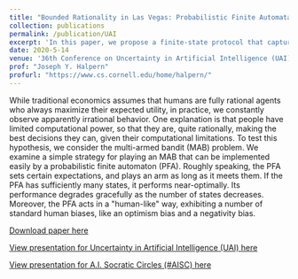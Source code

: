 ```yaml
---
title: "Bounded Rationality in Las Vegas: Probabilistic Finite Automata Play Multi-Armed Bandits"
collection: publications
permalink: /publication/UAI
excerpt: 'In this paper, we propose a finite-state protocol that captures a resource-bounded agent in a multi-armed bandit setting. The proposed protoal is nearly-optimal and human-like.'
date: 2020-5-14
venue: '36th Conference on Uncertainty in Artificial Intelligence (UAI)'
prof: "Joseph Y. Halpern"
profurl: "https://www.cs.cornell.edu/home/halpern/"
---
```

While traditional economics assumes that humans are fully rational agents who always maximize their expected utility, in practice, we constantly observe apparently irrational behavior. One explanation is that people have limited computational power, so that they are, quite rationally, making the best decisions they can, given their computational limitations. To test this hypothesis, we consider the multi-armed bandit (MAB) problem. We examine a simple strategy for playing an MAB that can be implemented easily by a probabilistic finite automaton (PFA). Roughly speaking, the PFA sets certain expectations, and plays an arm as long as it meets them. If the PFA has sufficiently many states, it performs near-optimally. Its performance degrades gracefully as the number of states decreases. Moreover, the PFA acts in a "human-like" way, exhibiting a number of standard human biases, like an optimism bias and a negativity bias.

[Download paper here](http://xinminglilyliu.github.io/files/Bounded_Rationality_in_Las_Vegas_Probabilistic_Finite_Automata_Play_Multi-Armed_Bandits.pdf)

[View presentation for Uncertainty in Artificial Intelligence (UAI) here](https://youtube.com/embed/_wRbW9MZAKY)

[View presentation for A.I. Socratic Circles (#AISC) here](https://ai.science/e/bounded-rationality-in-las-vegas-probabilistic-finite-automata-play-multi-armed-bandits--5ehKHjM2GVzWAlmNSRg0)
